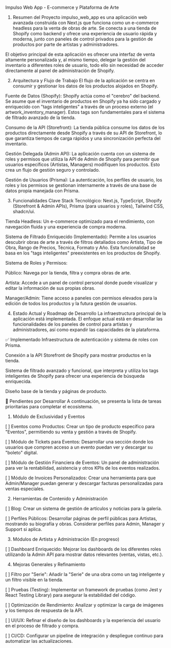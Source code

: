 Impulso Web App - E-commerce y Plataforma de Arte

1. Resumen del Proyecto
   impulso_web_app es una aplicación web avanzada construida con Next.js que funciona como un e-commerce headless para la venta de obras de arte. Se conecta a una tienda de Shopify como backend y ofrece una experiencia de usuario rápida y moderna, junto con paneles de control privados para la gestión de productos por parte de artistas y administradores.

El objetivo principal de esta aplicación es ofrecer una interfaz de venta altamente personalizada y, al mismo tiempo, delegar la gestión del inventario a diferentes roles de usuario, todo ello sin necesidad de acceder directamente al panel de administración de Shopify.

2. Arquitectura y Flujo de Trabajo
   El flujo de la aplicación se centra en consumir y gestionar los datos de los productos alojados en Shopify.

Fuente de Datos (Shopify): Shopify actúa como el "cerebro" del backend. Se asume que el inventario de productos en Shopify ya ha sido cargado y enriquecido con "tags inteligentes" a través de un proceso externo (el artwork_inventory_manager). Estos tags son fundamentales para el sistema de filtrado avanzado de la tienda.

Consumo de la API (Storefront): La tienda pública consume los datos de los productos directamente desde Shopify a través de su API de Storefront, lo que garantiza tiempos de carga rápidos y una sincronización perfecta del inventario.

Gestión Delegada (Admin API): La aplicación cuenta con un sistema de roles y permisos que utiliza la API de Admin de Shopify para permitir que usuarios específicos (Artistas, Managers) modifiquen los productos. Esto crea un flujo de gestión seguro y controlado.

Gestión de Usuarios (Prisma): La autenticación, los perfiles de usuario, los roles y los permisos se gestionan internamente a través de una base de datos propia manejada con Prisma.

3. Funcionalidades Clave
   Stack Tecnológico: Next.js, TypeScript, Shopify (Storefront & Admin APIs), Prisma (para usuarios y roles), Tailwind CSS, shadcn/ui.

Tienda Headless: Un e-commerce optimizado para el rendimiento, con navegación fluida y una experiencia de compra moderna.

Sistema de Filtrado Enriquecido (Implementado): Permite a los usuarios descubrir obras de arte a través de filtros detallados como Artista, Tipo de Obra, Rango de Precios, Técnica, Formato y Año. Esta funcionalidad se basa en los "tags inteligentes" preexistentes en los productos de Shopify.

Sistema de Roles y Permisos:

Público: Navega por la tienda, filtra y compra obras de arte.

Artista: Accede a un panel de control personal donde puede visualizar y editar la información de sus propias obras.

Manager/Admin: Tiene acceso a paneles con permisos elevados para la edición de todos los productos y la futura gestión de usuarios.

4. Estado Actual y Roadmap de Desarrollo
   La infraestructura principal de la aplicación está implementada. El enfoque actual está en desarrollar las funcionalidades de los paneles de control para artistas y administradores, así como expandir las capacidades de la plataforma.

✅ Implementado
Infraestructura de autenticación y sistema de roles con Prisma.

Conexión a la API Storefront de Shopify para mostrar productos en la tienda.

Sistema de filtrado avanzado y funcional, que interpreta y utiliza los tags inteligentes de Shopify para ofrecer una experiencia de búsqueda enriquecida.

Diseño base de la tienda y páginas de producto.

🚧 Pendientes por Desarrollar
A continuación, se presenta la lista de tareas prioritarias para completar el ecosistema.

1. Módulo de Exclusividad y Eventos

[ ] Eventos como Productos: Crear un tipo de producto específico para "Eventos", permitiendo su venta y gestión a través de Shopify.

[ ] Módulo de Tickets para Eventos: Desarrollar una sección donde los usuarios que compren acceso a un evento puedan ver y descargar su "boleto" digital.

[ ] Módulo de Gestión Financiera de Eventos: Un panel de administración para ver la rentabilidad, asistencia y otros KPIs de los eventos realizados.

[ ] Módulo de Invoices Personalizados: Crear una herramienta para que Admin/Manager puedan generar y descargar facturas personalizadas para ventas especiales.

2. Herramientas de Contenido y Administración

[ ] Blog: Crear un sistema de gestión de artículos y noticias para la galería.

[ ] Perfiles Públicos: Desarrollar páginas de perfil públicas para Artistas, mostrando su biografía y obras. Considerar perfiles para Admin, Manager y Support si aplica.

3. Módulos de Artista y Administración (En progreso)

[ ] Dashboard Enriquecido: Mejorar los dashboards de los diferentes roles utilizando la Admin API para mostrar datos relevantes (ventas, vistas, etc.).

4. Mejoras Generales y Refinamiento

[ ] Filtro por "Serie": Añadir la "Serie" de una obra como un tag inteligente y un filtro visible en la tienda.

[ ] Pruebas (Testing): Implementar un framework de pruebas (como Jest y React Testing Library) para asegurar la estabilidad del código.

[ ] Optimización de Rendimiento: Analizar y optimizar la carga de imágenes y los tiempos de respuesta de la API.

[ ] UI/UX: Refinar el diseño de los dashboards y la experiencia del usuario en el proceso de filtrado y compra.

[ ] CI/CD: Configurar un pipeline de integración y despliegue continuo para automatizar las actualizaciones.

